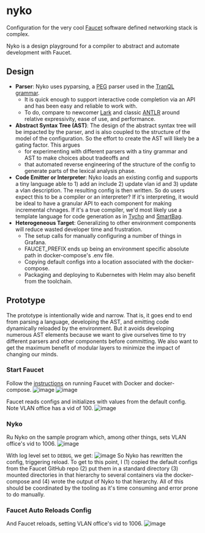# nyko

Configuration for the very cool [Faucet](https://docs.faucet.nz/en/latest/intro.html) software defined networking stack is complex.

Nyko is a design playground for a compiler to abstract and automate development with Faucet.

## Design
* **Parser**: Nyko uses pyparsing, a [PEG](https://en.wikipedia.org/wiki/Parsing_expression_grammar) parser used in the [TranQL](https://pubmed.ncbi.nlm.nih.gov/33226347/) [grammar](https://github.com/helxplatform/tranql/blob/master/src/tranql/grammar.py). 
  * It is quick enough to support interactive code completion via an API and has been easy and reliable to work with. 
  * To do, compare to newcomer [Lark](https://github.com/lark-parser/lark) and classic [ANTLR](https://www.antlr.org/download.html) around relative expressivity, ease of use, and performance.
* **Abstract Syntax Tree (AST)**: The design of the abstract syntax tree will be impacted by the parser, and is also coupled to the structure of the model of the configuration. So the effort to create the AST will likely be a gating factor. This argues
  * for experimenting with different parsers with a tiny grammar and AST to make choices about tradeoffs and
  * that automated reverse engineering of the structure of the config to generate parts of the lexical analysis phase.
* **Code Emitter or Interpreter**: Nyko loads an existing config and supports a tiny language able to 1) add an include 2) update vlan id and 3) update a vlan description. The resulting config is then written. So do users expect this to be a compiler or an interpreter? If it's interpreting, it would be ideal to have a granular API to each component for making incremental chnages. If it's a true compiler, we'd most likely use a template language for code generation as in [Tycho](https://github.com/helxplatform/tycho/blob/master/tycho/template/pod.yaml) and [SmartBag](https://github.com/NCATS-Tangerine/smartBag/blob/master/app.py.j2).
* **Heterogeneous Target**: Generalizing to other environment components will reduce wasted developer time and frustration.
  * The setup calls for manually configuring a number of things in Grafana.
  * FAUCET_PREFIX ends up being an environment specific absolute path in docker-compose's .env file.
  * Copying default configs into a location associated with the docker-compose.
  * Packaging and deploying to Kubernetes with Helm may also benefit from the toolchain.

## Prototype

The prototype is intentionally wide and narrow. That is, it goes end to end from parsing a language, developing the AST, and emitting code dynamically reloaded by the environment. But it avoids developing numerous AST elements because we want to give ourselves time to try different parsers and other components before committing. We also want to get the maximum benefit of modular layers to minimize the impact of changing our minds.

### Start Faucet
Follow the [instructions](https://docs.faucet.nz/en/latest/installation.html#faucet-docker-install) on running Faucet with Docker and docker-compose.
![image](https://user-images.githubusercontent.com/306971/136625102-55f49714-c051-4c5a-a3ab-f97fb2bb4a82.png)
![image](https://user-images.githubusercontent.com/306971/136624895-cf251297-450a-4e16-a1e9-173872b09899.png)

Faucet reads configs and initializes with values from the default config. Note VLAN office has a vid of 100.
![image](https://user-images.githubusercontent.com/306971/136625177-34e3b09f-276e-4809-97d0-640919acc724.png)

### Nyko
Ru Nyko on the sample program which, among other things, sets VLAN office's vid to 1006.
![image](https://user-images.githubusercontent.com/306971/136636143-69eb9fcd-7fd1-43ba-acda-d62561e5cfd0.png)

With log level set to `DEBUG`, we get:
![image](https://user-images.githubusercontent.com/306971/136625447-c5f4ce0a-5f4c-459e-987f-36d57a403906.png)
So Nyko has rewritten the config, triggering reload. To get to this point, I (1) copied the default configs from the Faucet GitHub repo (2) put them in a standard directory (3) mounted directories in that hierarchy to several containers via the docker-compose and (4) wrote the output of Nyko to that hierarchy. All of this should be coordinated by the tooling as it's time consuming and error prone to do manually.

### Faucet Auto Reloads Config
And Faucet reloads, setting VLAN office's vid to 1006.
![image](https://user-images.githubusercontent.com/306971/136625607-983c989e-dbb2-4f03-aa3d-2acdd1dfddbd.png)

